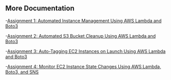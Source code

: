 ## More Documentation
-[Assignment 1: Automated Instance Management Using AWS Lambda and Boto3](EC2-Lambda/README-EC2.md)

-[Assignment 2: Automated S3 Bucket Cleanup Using AWS Lambda and Boto3](S3-Lambda/README-S3.md)

-[Assignment 3: Auto-Tagging EC2 Instances on Launch Using AWS Lambda and Boto3](AutoTag-EC2-Lambda/README-AutoTag-EC2.md)

-[Assignment 4: Monitor EC2 Instance State Changes Using AWS Lambda, Boto3, and SNS](AutoTag-EC2-Lambda/README-AutoTag-EC2.md)
